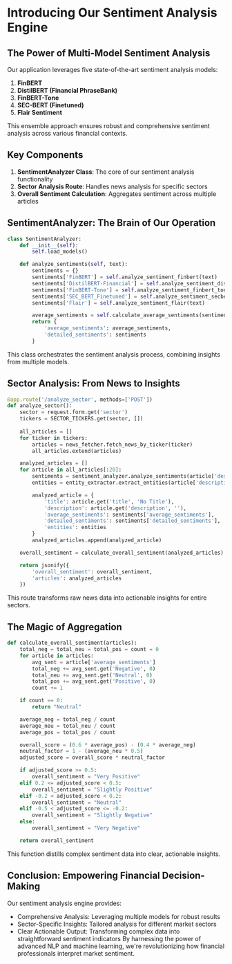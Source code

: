 # Introducing Our Sentiment Analysis Engine

## The Power of Multi-Model Sentiment Analysis

Our application leverages five state-of-the-art sentiment analysis models:

1. **FinBERT**
2. **DistilBERT (Financial PhraseBank)**
3. **FinBERT-Tone**
4. **SEC-BERT (Finetuned)**
5. **Flair Sentiment**

This ensemble approach ensures robust and comprehensive sentiment analysis across various financial contexts.

## Key Components

1. **SentimentAnalyzer Class**: The core of our sentiment analysis functionality
2. **Sector Analysis Route**: Handles news analysis for specific sectors
3. **Overall Sentiment Calculation**: Aggregates sentiment across multiple articles

## SentimentAnalyzer: The Brain of Our Operation

```python
class SentimentAnalyzer:
    def __init__(self):
        self.load_models()

    def analyze_sentiments(self, text):
        sentiments = {}
        sentiments['FinBERT'] = self.analyze_sentiment_finbert(text)
        sentiments['DistilBERT-Financial'] = self.analyze_sentiment_distilbert_financial(text)
        sentiments['FinBERT-Tone'] = self.analyze_sentiment_finbert_tone(text)
        sentiments['SEC_BERT_Finetuned'] = self.analyze_sentiment_secbert_finetuned(text)
        sentiments['Flair'] = self.analyze_sentiment_flair(text)

        average_sentiments = self.calculate_average_sentiments(sentiments)
        return {
            'average_sentiments': average_sentiments,
            'detailed_sentiments': sentiments
        }
```
This class orchestrates the sentiment analysis process, combining insights from multiple models.
## Sector Analysis: From News to Insights
```python
@app.route('/analyze_sector', methods=['POST'])
def analyze_sector():
    sector = request.form.get('sector')
    tickers = SECTOR_TICKERS.get(sector, [])
    
    all_articles = []
    for ticker in tickers:
        articles = news_fetcher.fetch_news_by_ticker(ticker)
        all_articles.extend(articles)

    analyzed_articles = []
    for article in all_articles[:20]:
        sentiments = sentiment_analyzer.analyze_sentiments(article['description'])
        entities = entity_extractor.extract_entities(article['description'])

        analyzed_article = {
            'title': article.get('title', 'No Title'),
            'description': article.get('description', ''),
            'average_sentiments': sentiments['average_sentiments'],
            'detailed_sentiments': sentiments['detailed_sentiments'],
            'entities': entities
        }
        analyzed_articles.append(analyzed_article)

    overall_sentiment = calculate_overall_sentiment(analyzed_articles)

    return jsonify({
        'overall_sentiment': overall_sentiment,
        'articles': analyzed_articles
    })
```
This route transforms raw news data into actionable insights for entire sectors.
## The Magic of Aggregation
```python
def calculate_overall_sentiment(articles):
    total_neg = total_neu = total_pos = count = 0
    for article in articles:
        avg_sent = article['average_sentiments']
        total_neg += avg_sent.get('Negative', 0)
        total_neu += avg_sent.get('Neutral', 0)
        total_pos += avg_sent.get('Positive', 0)
        count += 1

    if count == 0:
        return "Neutral"

    average_neg = total_neg / count
    average_neu = total_neu / count
    average_pos = total_pos / count

    overall_score = (0.6 * average_pos) - (0.4 * average_neg)
    neutral_factor = 1 - (average_neu * 0.5)
    adjusted_score = overall_score * neutral_factor

    if adjusted_score >= 0.5:
        overall_sentiment = "Very Positive"
    elif 0.2 <= adjusted_score < 0.5:
        overall_sentiment = "Slightly Positive"
    elif -0.2 < adjusted_score < 0.2:
        overall_sentiment = "Neutral"
    elif -0.5 < adjusted_score <= -0.2:
        overall_sentiment = "Slightly Negative"
    else:
        overall_sentiment = "Very Negative"

    return overall_sentiment
```
This function distills complex sentiment data into clear, actionable insights.
## Conclusion: Empowering Financial Decision-Making
Our sentiment analysis engine provides:
- Comprehensive Analysis: Leveraging multiple models for robust results
- Sector-Specific Insights: Tailored analysis for different market sectors
- Clear Actionable Output: Transforming complex data into straightforward sentiment indicators
By harnessing the power of advanced NLP and machine learning, we're revolutionizing how financial professionals interpret market sentiment.
